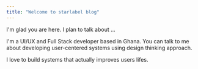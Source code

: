 ```yaml
---
title: "Welcome to starlabel blog"
---
```


I'm glad you are here. I plan to talk about ...

I'm a UI/UX and Full Stack developer based in Ghana.
You can talk to me about developing user-centered systems using design thinking approach.

I love to build systems that actually improves users lifes.


